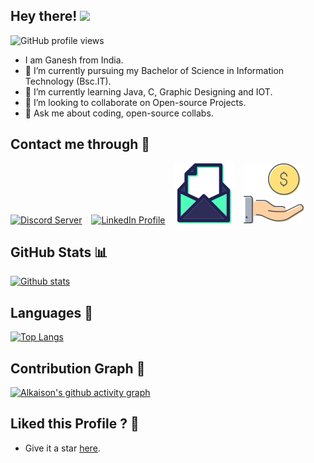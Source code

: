 
## Hey there! <img src="https://raw.githubusercontent.com/iampavangandhi/iampavangandhi/master/gifs/Hi.gif" width="30px">

![GitHub profile views](https://komarev.com/ghpvc/?username=alkaison&color=7957d5)

- I am Ganesh from India.
- 🔭 I’m currently pursuing my Bachelor of Science in Information Technology (Bsc.IT).
- 🌱 I’m currently learning Java, C, Graphic Designing and IOT.
- 👯 I’m looking to collaborate on Open-source Projects.
- 💬 Ask me about coding, open-source collabs.

## Contact me through 📨

[![Discord Server](https://github.com/gauravghongde/social-icons/blob/master/SVG/Color/Discord.svg)](https://discord.gg/dF4PHxbHpA)
&ensp;
[![LinkedIn Profile](https://github.com/gauravghongde/social-icons/blob/master/SVG/Color/LinkedIN.svg)](https://www.linkedin.com/in/alkaison)
&ensp;
[![MailID](https://github.com/Alkaison/GitBashDemo/blob/main/mail.svg)](mailto:505ganeshmourya@gmail.com)
&ensp;
[![Ko-Fi Profile](https://github.com/Alkaison/GitBashDemo/blob/main/donate.svg)](https://ko-fi.com/alkaison)

## GitHub Stats 📊

[![Github stats](https://github-readme-stats.vercel.app/api?username=alkaison&custom_title=Ganesh's%20Scoreboard&show_icons=true)](https://github.com/alkaison/github-readme-stats)

## Languages 🔖

[![Top Langs](https://github-readme-stats.vercel.app/api/top-langs/?username=alkaison&layout=compact)](https://github.com/alkaison/github-readme-stats)

## Contribution Graph 🎉

[![Alkaison's github activity graph](https://activity-graph.herokuapp.com/graph?username=Alkaison&theme=react-dark&hide_title=true)](https://github.com/ashutosh00710/github-readme-activity-graph)

## Liked this Profile ? 🌟

- Give it a star [here](https://github.com/Alkaison/Alkaison).

